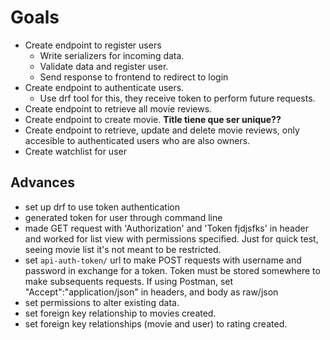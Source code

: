 # Goals
* Create endpoint to register users
    * Write serializers for incoming data.
    * Validate data and register user.
    * Send response to frontend to redirect to login
* Create endpoint to authenticate users.
    * Use drf tool for this, they receive token to perform future requests.
* Create endpoint to retrieve all movie reviews.
* Create endpoint to create movie. **Title tiene que ser unique??**
* Create endpoint to retrieve, update and delete movie reviews, only accesible to authenticated users who are also owners.
* Create watchlist for user

## Advances

- set up drf to use token authentication
- generated token for user through command line 
- made GET request with 'Authorization' and 'Token fjdjsfks' in header and worked for list view with permissions specified. Just for quick test, seeing movie list it's not meant to be restricted.
- set `api-auth-token/` url to make POST requests with username and password in exchange for a token. Token must be stored somewhere to make subsequents requests. If using Postman, set "Accept":"application/json" in headers, and body as raw/json
- set permissions to alter existing data.
- set foreign key relationship to movies created.
- set foreign key relationships (movie and user) to rating created.